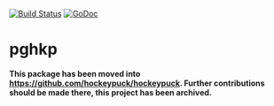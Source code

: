 [![Build Status](https://travis-ci.org/hockeypuck/pghkp.svg?branch=master)](https://travis-ci.org/hockeypuck/pghkp)
[![GoDoc](https://godoc.org/gopkg.in/hockeypuck/pghkp.v0?status.svg)](https://godoc.org/gopkg.in/hockeypuck/pghkp.v0)

# pghkp

__This package has been moved into https://github.com/hockeypuck/hockeypuck. Further contributions should be made there, this project has been archived.__

